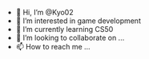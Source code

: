 - 👋 Hi, I’m @Kyo02
- 👀 I’m interested in game development
- 🌱 I’m currently learning CS50
- 💞️ I’m looking to collaborate on ...
- 📫 How to reach me ...

<!---
Kyo02/Kyo02 is a ✨ special ✨ repository because its `README.md` (this file) appears on your GitHub profile.
You can click the Preview link to take a look at your changes.
--->
